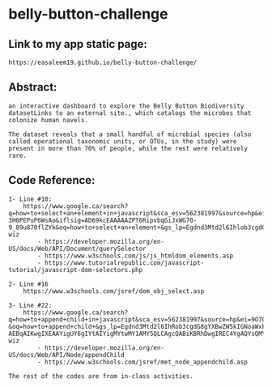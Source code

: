 # belly-button-challenge

## Link to my app static page:
    https://easaleem19.github.io/belly-button-challenge/

## Abstract:
    an interactive dashboard to explore the Belly Button Biodiversity datasetLinks to an external site., which catalogs the microbes that colonize human navels.

    The dataset reveals that a small handful of microbial species (also called operational taxonomic units, or OTUs, in the study) were present in more than 70% of people, while the rest were relatively rare.


## Code Reference:

    1- Line #10:
        https://www.google.ca/search?q=how+to+select+an+element+in+javascript&sca_esv=562381997&source=hp&ei=Nuz0ZMy5J-3H0PEPuP6WsAo&iflsig=AD69kcEAAAAAZPT6RipvbqGiJxWG70-9_89u870flZYk&oq=how+to+select+an+element+&gs_lp=Egdnd3Mtd2l6Ihlob3cgdG8gc2VsZWN0IGFuIGVsZW1lbnQgKgIIADIFEAAYgAQyBRAAGIAEMgUQABiABDIFEAAYgAQyBRAAGIAEMgUQABiABDIFEAAYgAQyBRAAGIAEMgUQABiABDIFEAAYgARIvWBQAFjgU3ACeACQAQGYAYIEoAGgI6oBDDEzLjUuNC4zLjEuMbgBA8gBAPgBAcICERAuGIAEGLEDGIMBGMcBGNEDwgILEAAYgAQYsQMYgwHCAhEQLhiDARjHARixAxjRAxiABMICCBAAGIAEGLEDwgILEC4YgAQYxwEY0QPCAgsQLhiKBRixAxiDAcICCxAAGIoFGLEDGIMBwgIFEC4YgATCAgcQABiABBgKwgILEC4YgAQYxwEYrwHCAhEQLhiKBRixAxiDARjHARjRA8ICDhAuGIoFGLEDGIMBGOUEwgILEC4YgAQYsQMYgwHCAggQABiKBRixA8ICBBAAGAM&sclient=gws-wiz
            - https://developer.mozilla.org/en-US/docs/Web/API/Document/querySelector
            - https://www.w3schools.com/js/js_htmldom_elements.asp
            - https://www.tutorialrepublic.com/javascript-tutorial/javascript-dom-selectors.php

    2- Line #16
        https://www.w3schools.com/jsref/dom_obj_select.asp

    3- Line #22:
        https://www.google.ca/search?q=how+to+append+child+in+javascript&sca_esv=562381997&source=hp&ei=9O70ZMWzNbGkptQPoK60kAc&iflsig=AD69kcEAAAAAZPT9BIgPxoCJUj_qloIIBcuPiq2g6ms-&oq=how+to+append+child+&gs_lp=Egdnd3Mtd2l6IhRob3cgdG8gYXBwZW5kIGNoaWxkICoCCAAyCBAAGIoFGJECMgUQABiABDIFEAAYgAQyBRAAGIAEMgUQABiABDIFEAAYgAQyCBAAGIoFGIYDMggQABiKBRiGA0i4jQFQmQlY3F9wA3gAkAEAmAGKAaABww6qAQQxNy41uAEDyAEA-AEBqAIKwgIXEAAYigUY6gIYtAIYigMYtwMY1AMY5QLCAgcQABiKBRhDwgIREC4YgAQYsQMYgwEYxwEY0QPCAgsQABiABBixAxiDAcICERAuGIMBGMcBGLEDGNEDGIAEwgIIEAAYgAQYsQPCAg0QABiKBRixAxiDARhDwgINEAAYigUYsQMYyQMYQ8ICCBAAGIAEGJIDwgIIEAAYigUYkgPCAhcQLhiDARivARjHARixAxiABBiYBRiZBcICChAuGIoFGLEDGEPCAgsQLhiABBixAxiDAcICCBAAGIoFGLEDwgILEC4YigUYsQMYgwE&sclient=gws-wiz
            - https://developer.mozilla.org/en-US/docs/Web/API/Node/appendChild
            - https://www.w3schools.com/jsref/met_node_appendchild.asp

    The rest of the codes are from in-class activities.

